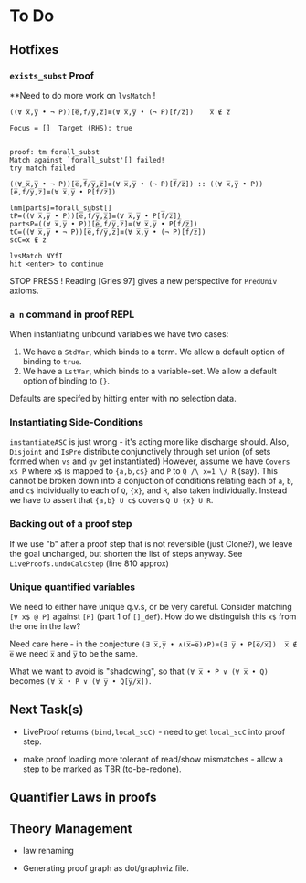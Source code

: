 # To Do


## Hotfixes

### `exists_subst` Proof

**Need to do more work on `lvsMatch` !

```
((∀ x̅,y̅ • ¬ P))[e̅,f̅/y̅,z̅]≡(∀ x̅,y̅ • (¬ P)[f̅/z̅])    x̅ ∉ z̅

Focus = []  Target (RHS): true


proof: tm forall_subst
Match against `forall_subst'[] failed!
try match failed

((∀ x̅,y̅ • ¬ P))[e̅,f̅/y̅,z̅]≡(∀ x̅,y̅ • (¬ P)[f̅/z̅]) :: ((∀ x̅,y̅ • P))[e̅,f̅/y̅,z̅]≡(∀ x̅,y̅ • P[f̅/z̅])

lnm[parts]=forall_subst[]
tP=((∀ x̅,y̅ • P))[e̅,f̅/y̅,z̅]≡(∀ x̅,y̅ • P[f̅/z̅])
partsP=((∀ x̅,y̅ • P))[e̅,f̅/y̅,z̅]≡(∀ x̅,y̅ • P[f̅/z̅])
tC=((∀ x̅,y̅ • ¬ P))[e̅,f̅/y̅,z̅]≡(∀ x̅,y̅ • (¬ P)[f̅/z̅])
scC=x̅ ∉ z̅

lvsMatch NYfI
hit <enter> to continue
```

STOP PRESS ! Reading [Gries 97] gives a new perspective for `PredUniv` axioms.

### `a n` command in proof REPL

When instantiating unbound variables we have two cases:

1. We have a `StdVar`, which binds to a term. 
   We allow a default option of binding to `true`.
2. We have a `LstVar`, which binds to a variable-set.
   We allow a default option of binding to `{}`.
   
Defaults are specifed by hitting enter with no selection data.

### Instantiating Side-Conditions

`instantiateASC` is just wrong - it's acting more like discharge should.
Also, `Disjoint` and `IsPre` distribute conjunctively through set union (of sets formed when `vs` and `gv` get instantiated)
However, assume we have `Covers x$ P` where `x$` is mapped to `{a,b,c$}` and `P` to `Q /\ x=1 \/ R` (say).
This cannot be broken down into a conjuction of conditions relating
each of `a`, `b`, and `c$` individually to each of `Q`, `{x}`,
and `R`, also taken individually.
Instead we have to assert that `{a,b} U c$` covers `Q U {x} U R`.

### Backing out of a proof step

If we use "b" after a proof step that is not reversible (just Clone?), we leave the goal unchanged,
but shorten the list of steps anyway. See `LiveProofs.undoCalcStep` (line 810 approx)

### Unique quantified variables

We need to either have unique q.v.s, or be very careful. Consider matching `[∀ x$ @ P]`  against `[P]` (part 1 of `[]_def`). How do we distinguish this `x$` from the one in the law?

Need care here - in the conjecture
 `(∃ x̅,y̅ • ∧(x̅=e̅)∧P)≡(∃ y̅ • P[e̅/x̅])  x̅ ∉ e̅` 
we need `x̅` and `y̅` to be the same.

What we want to avoid is "shadowing", 
so that `(∀ x̅ • P ∨ (∀ x̅ • Q)`
becomes `(∀ x̅ • P ∨ (∀ y̅ • Q[y̅/x̅])`.

## Next Task(s)


 
* LiveProof returns `(bind,local_scC)` - need to get `local_scC` into proof step.


* make proof loading more tolerant of read/show mismatches - allow a step to be marked as TBR (to-be-redone).

## Quantifier Laws in proofs

## Theory Management

* law renaming

* Generating proof graph as dot/graphviz file.
